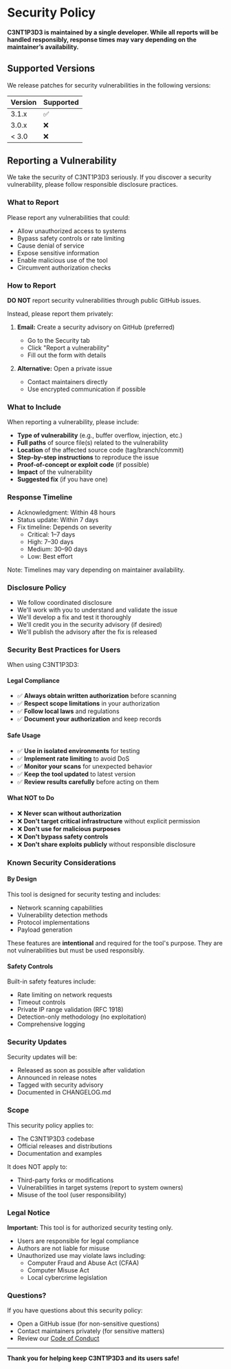 # Security Policy

#### C3NT1P3D3 is maintained by a single developer. While all reports will be handled responsibly, response times may vary depending on the maintainer’s availability.

## Supported Versions

We release patches for security vulnerabilities in the following versions:

| Version | Supported          |
| ------- | ------------------ |
| 3.1.x   | :white_check_mark: |
| 3.0.x   | :x:                |
| < 3.0   | :x:                |


## Reporting a Vulnerability

We take the security of C3NT1P3D3 seriously. If you discover a security vulnerability, please follow responsible disclosure practices.

### What to Report

Please report any vulnerabilities that could:

- Allow unauthorized access to systems
- Bypass safety controls or rate limiting
- Cause denial of service
- Expose sensitive information
- Enable malicious use of the tool
- Circumvent authorization checks

### How to Report

**DO NOT** report security vulnerabilities through public GitHub issues.

Instead, please report them privately:

1. **Email:** Create a security advisory on GitHub (preferred)
   - Go to the Security tab
   - Click "Report a vulnerability"
   - Fill out the form with details

2. **Alternative:** Open a private issue
   - Contact maintainers directly
   - Use encrypted communication if possible

### What to Include

When reporting a vulnerability, please include:

- **Type of vulnerability** (e.g., buffer overflow, injection, etc.)
- **Full paths** of source file(s) related to the vulnerability
- **Location** of the affected source code (tag/branch/commit)
- **Step-by-step instructions** to reproduce the issue
- **Proof-of-concept or exploit code** (if possible)
- **Impact** of the vulnerability
- **Suggested fix** (if you have one)

### Response Timeline

- Acknowledgment: Within 48 hours
- Status update: Within 7 days
- Fix timeline: Depends on severity
   - Critical: 1–7 days
   - High: 7–30 days
   - Medium: 30–90 days
   - Low: Best effort

Note: Timelines may vary depending on maintainer availability.

### Disclosure Policy

- We follow coordinated disclosure
- We'll work with you to understand and validate the issue
- We'll develop a fix and test it thoroughly
- We'll credit you in the security advisory (if desired)
- We'll publish the advisory after the fix is released

### Security Best Practices for Users

When using C3NT1P3D3:

#### Legal Compliance

- ✅ **Always obtain written authorization** before scanning
- ✅ **Respect scope limitations** in your authorization
- ✅ **Follow local laws** and regulations
- ✅ **Document your authorization** and keep records

#### Safe Usage

- ✅ **Use in isolated environments** for testing
- ✅ **Implement rate limiting** to avoid DoS
- ✅ **Monitor your scans** for unexpected behavior
- ✅ **Keep the tool updated** to latest version
- ✅ **Review results carefully** before acting on them

#### What NOT to Do

- ❌ **Never scan without authorization**
- ❌ **Don't target critical infrastructure** without explicit permission
- ❌ **Don't use for malicious purposes**
- ❌ **Don't bypass safety controls**
- ❌ **Don't share exploits publicly** without responsible disclosure

### Known Security Considerations

#### By Design

This tool is designed for security testing and includes:

- Network scanning capabilities
- Vulnerability detection methods
- Protocol implementations
- Payload generation

These features are **intentional** and required for the tool's purpose. They are not vulnerabilities but must be used responsibly.

#### Safety Controls

Built-in safety features include:

- Rate limiting on network requests
- Timeout controls
- Private IP range validation (RFC 1918)
- Detection-only methodology (no exploitation)
- Comprehensive logging

### Security Updates

Security updates will be:

- Released as soon as possible after validation
- Announced in release notes
- Tagged with security advisory
- Documented in CHANGELOG.md

### Scope

This security policy applies to:

- The C3NT1P3D3 codebase
- Official releases and distributions
- Documentation and examples

It does NOT apply to:

- Third-party forks or modifications
- Vulnerabilities in target systems (report to system owners)
- Misuse of the tool (user responsibility)

### Legal Notice

**Important:** This tool is for authorized security testing only.

- Users are responsible for legal compliance
- Authors are not liable for misuse
- Unauthorized use may violate laws including:
  - Computer Fraud and Abuse Act (CFAA)
  - Computer Misuse Act
  - Local cybercrime legislation

### Questions?

If you have questions about this security policy:

- Open a GitHub issue (for non-sensitive questions)
- Contact maintainers privately (for sensitive matters)
- Review our [Code of Conduct](CODE_OF_CONDUCT.md)

---

**Thank you for helping keep C3NT1P3D3 and its users safe!**
